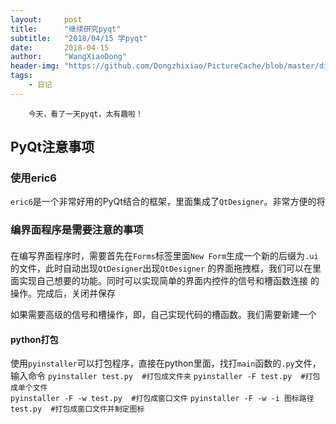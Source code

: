 ```yaml
---
layout:     post
title:      "继续研究pyqt"
subtitle:   "2018/04/15 学pyqt"
date:       2018-04-15
author:     "WangXiaoDong"
header-img: "https://github.com/Dongzhixiao/PictureCache/blob/master/diaryPic/20180415.jpg?raw=true"
tags:
    - 日记
---
```




```
    今天，看了一天pyqt，太有趣啦！
```


## PyQt注意事项

### 使用eric6

`eric6`是一个非常好用的PyQt结合的框架，里面集成了`QtDesigner`。非常方便的将

### 编界面程序是需要注意的事项

#### 

在编写界面程序时，需要首先在`Forms`标签里面`New Form`生成一个新的后缀为`.ui`的文件，此时自动出现`QtDesigner`出现`QtDesigner`
的界面拖拽框，我们可以在里面实现自己想要的功能。同时可以实现简单的界面内控件的信号和槽函数连接
的操作。完成后，关闭并保存

如果需要高级的信号和槽操作，即，自己实现代码的槽函数。我们需要新建一个


#### python打包

使用`pyinstaller`可以打包程序，直接在python里面，找打`main`函数的`.py`文件，输入命令
`pyinstaller test.py  #打包成文件夹`
`pyinstaller -F test.py  #打包成单个文件`   
`pyinstaller -F -w test.py  #打包成窗口文件`
`pyinstaller -F -w -i 图标路径 test.py  #打包成窗口文件并制定图标` 